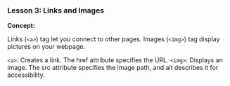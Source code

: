 ### Lesson 3: Links and Images

**Concept:**

Links (`<a>`) tag let you connect to other pages.
Images (`<img>`) tag display pictures on your webpage.

`<a>`: Creates a link. The href attribute specifies the URL.
`<img>`: Displays an image. The src attribute specifies the image path, and alt describes it for accessibility.